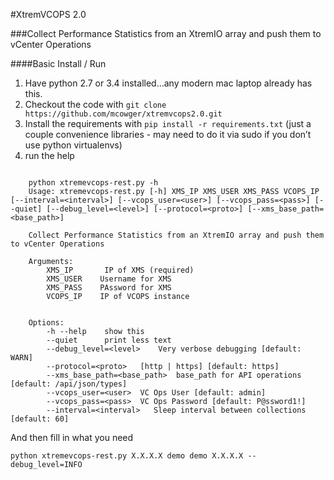#XtremVCOPS 2.0

###Collect Performance Statistics from an XtremIO array and push them to vCenter Operations

####Basic Install / Run

1. Have python 2.7 or 3.4 installed…any modern mac laptop already has this.
2. Checkout the code with `git clone https://github.com/mcowger/xtremvcops2.0.git`
3. Install the requirements with `pip install -r requirements.txt` (just a couple convenience libraries - may need to do it via sudo if you don’t use python virtualenvs)
4. run the help
```

    python xtremevcops-rest.py -h
    Usage: xtremevcops-rest.py [-h] XMS_IP XMS_USER XMS_PASS VCOPS_IP [--interval=<interval>] [--vcops_user=<user>] [--vcops_pass=<pass>] [--quiet] [--debug_level=<level>] [--protocol=<proto>] [--xms_base_path=<base_path>]
    
    Collect Performance Statistics from an XtremIO array and push them to vCenter Operations
    
    Arguments:
        XMS_IP       IP of XMS (required)
        XMS_USER    Username for XMS
        XMS_PASS    PAssword for XMS
        VCOPS_IP    IP of VCOPS instance
    
    
    Options:
        -h --help    show this
        --quiet      print less text
        --debug_level=<level>    Very verbose debugging [default: WARN]
        --protocol=<proto>   [http | https] [default: https]
        --xms_base_path=<base_path>  base_path for API operations [default: /api/json/types]
        --vcops_user=<user>  VC Ops User [default: admin]
        --vcops_pass=<pass>  VC Ops Password [default: P@ssword1!]
        --interval=<interval>   Sleep interval between collections [default: 60]
```

And then fill in what you need 
```
python xtremevcops-rest.py X.X.X.X demo demo X.X.X.X --debug_level=INFO
```
